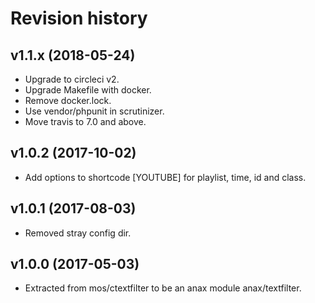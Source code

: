 Revision history
=================================



v1.1.x (2018-05-24)
-----------------------------------

* Upgrade to circleci v2.
* Upgrade Makefile with docker.
* Remove docker.lock.
* Use vendor/phpunit in scrutinizer.
* Move travis to 7.0 and above.



v1.0.2 (2017-10-02)
-----------------------------------

* Add options to shortcode [YOUTUBE] for playlist, time, id and class.



v1.0.1 (2017-08-03)
---------------------------------

* Removed stray config dir.



v1.0.0 (2017-05-03)
---------------------------------

* Extracted from mos/ctextfilter to be an anax module anax/textfilter.
